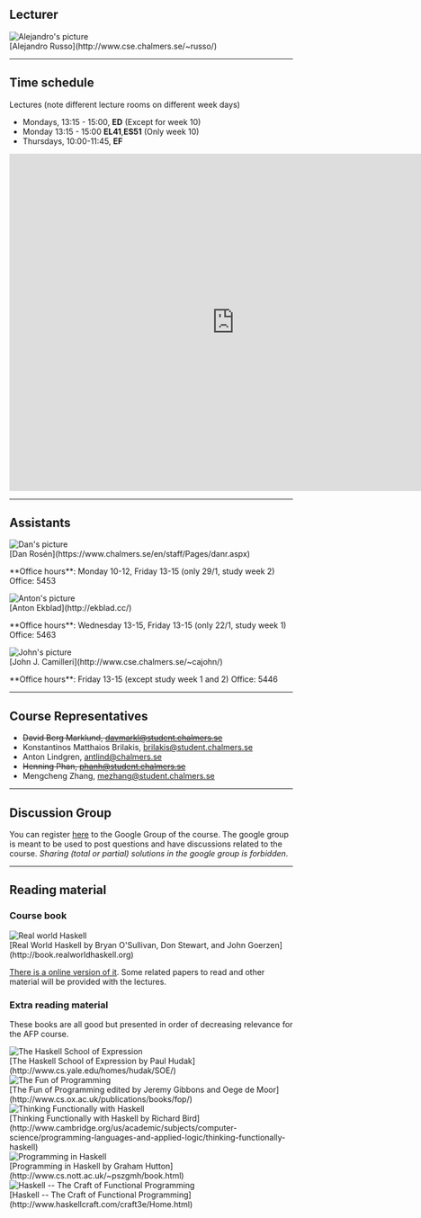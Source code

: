 <!-- Added weird extra section, because otherwise Alejandro's does not appear -->
<!-- ## Empty -->
<!-- --- -->

## Lecturer

<div class="row">
<div class="col-md-12">
<div class="col-sm-2 col-xs-6 text-center">
	<div class="thumbnail">
		<img class="img-no-resize" src="http://www.cse.chalmers.se/~russo/_files/ale2.jpg" alt="Alejandro's picture">
		<div class="caption">
			[Alejandro Russo](http://www.cse.chalmers.se/~russo/)
		  </div>
	</div>
</div>
</div>
</div>

---

## Time schedule

Lectures (note different lecture rooms on different week days)

* Mondays, 13:15 - 15:00, **ED** (Except for week 10)
* Monday 13:15 - 15:00 **EL41**,**ES51** (Only week 10)
* Thursdays, 10:00-11:45, **EF**

<div class="embed-responsive embed-responsive-16by9">
  <iframe class="embed-responsive-item"
  src="https://se.timeedit.net/web/chalmers/db1/s1/ri.html?h=f&sid=1002&p=20160118.x%2C20160630.x&objects=201965.182&ox=0&types=0&fe=0&g=f&h2=f"
         style="border: 0" width="800" height="600" frameborder="0"
         scrolling="yes">
</iframe>
</div>

---

## Assistants


<div class="row">
<div class="col-sm-2 col-xs-6 text-center">
	<div class="thumbnail">
		<img class="img-no-resize" src="" alt="Dan's picture">
		<div class="caption">
			[Dan Rosén](https://www.chalmers.se/en/staff/Pages/danr.aspx)
                        <p> **Office hours**: Monday 10-12, Friday 13-15 (only
                        29/1, study week 2) Office: 5453</p>
		  </div>
	</div>
</div>


<div class="row">
<div class="col-sm-2 col-xs-6 text-center">
	<div class="thumbnail">
		<img class="img-no-resize" src="https://media.licdn.com/mpr/mpr/shrinknp_400_400/AAEAAQAAAAAAAALaAAAAJDIwZDc5MjRlLTE3ZGItNDhmMy04MjVmLTczYjY4YjNkYmJlYw.jpg" alt="Anton's picture">
		<div class="caption">
			[Anton Ekblad](http://ekblad.cc/)
                        <p> **Office hours**: Wednesday 13-15, Friday 13-15 (only
                        22/1, study week 1) Office: 5463</p>
		  </div>
	</div>
</div>

<div class="col-sm-2 col-xs-6 text-center">
	<div class="thumbnail">
		<img class="img-no-resize" src="http://johnjcamilleri.com/images/john-j-camilleri.jpg" alt="John's picture">
		<div class="caption">
			[John J. Camilleri](http://www.cse.chalmers.se/~cajohn/)
                        <p> **Office hours**: Friday 13-15 (except study week 1 and 2) Office: 5446</p>
		  </div>
	</div>
</div>

</div>

---

## Course Representatives

* ~~David Berg Marklund, davmarkl@student.chalmers.se~~
* Konstantinos Matthaios Brilakis, brilakis@student.chalmers.se
* Anton Lindgren, antlind@chalmers.se
* ~~Henning Phan, phanh@student.chalmers.se~~
* Mengcheng Zhang, mezhang@student.chalmers.se


---

## Discussion Group

You can register
[here](https://groups.google.com/d/forum/afp2016)
to the Google Group of the course. The google group is meant to be used to post
questions and have discussions related to the course. *Sharing (total or
partial) solutions in the google group is forbidden*.

---

## Reading material

### Course book

<div class="col-sm-2 col-xs-6 text-center">
	<div class="thumbnail">
		<img class="img-no-resize"
                src="http://book.realworldhaskell.org/support/rwh-200.jpg"
                alt="Real world Haskell">
		<div class="caption">
			[Real World Haskell by Bryan
O'Sullivan, Don Stewart, and John Goerzen](http://book.realworldhaskell.org)
		  </div>
	</div>
</div>

[There is a online version of it](http://book.realworldhaskell.org/read/).
Some related papers to read and other
material will be provided with the lectures.

<!-- Trick to avoid wrapping around more text than it should -->
<div class="row">

</div>

### Extra reading material


These books are all good but presented in order of decreasing relevance for the
AFP course.

<div class="row">

<div class="col-sm-2 col-xs-6 text-center">
	<div class="thumbnail">
		<img class="img-no-resize"
                src="http://www.cs.yale.edu/homes/hudak/SOE/SOECover.gif"
                alt="The Haskell School of Expression">
		<div class="caption">
			[The Haskell School of Expression by Paul Hudak](http://www.cs.yale.edu/homes/hudak/SOE/)
		  </div>
	</div>
</div>

<div class="col-sm-2 col-xs-6 text-center">
	<div class="thumbnail">
		<img class="img-no-resize"
                src="http://www.cs.ox.ac.uk/publications/books/fop/fop.gif"
                alt="The Fun of Programming">
		<div class="caption">
			[The Fun of Programming edited by Jeremy Gibbons and Oege de Moor](http://www.cs.ox.ac.uk/publications/books/fop/)
		  </div>
	</div>
</div>

<div class="col-sm-2 col-xs-6 text-center">
	<div class="thumbnail">
		<img class="img-no-resize"
                src="http://assets.cambridge.org/97811074/52640/cover/9781107452640.jpg"
                alt="Thinking Functionally with Haskell">
		<div class="caption">
		[Thinking Functionally with Haskell by Richard Bird](http://www.cambridge.org/us/academic/subjects/computer-science/programming-languages-and-applied-logic/thinking-functionally-haskell)
		  </div>
	</div>
</div>


<div class="col-sm-2 col-xs-6 text-center">
	<div class="thumbnail">
		<img class="img-no-resize"
                src="http://www.cs.nott.ac.uk/~pszgmh/cover-med.jpg"
                alt="Programming in Haskell">
		<div class="caption">
			[Programming in Haskell by Graham Hutton](http://www.cs.nott.ac.uk/~pszgmh/book.html)
		  </div>
	</div>
</div>

<div class="col-sm-2 col-xs-6 text-center">
	<div class="thumbnail">
		<img class="img-no-resize"
                src="http://www.haskellcraft.com/craft3e/Home_files/shapeimage_2.png"
                alt="Haskell -- The Craft of Functional Programming">
		<div class="caption">
			[Haskell -- The Craft of Functional Programming](http://www.haskellcraft.com/craft3e/Home.html)
		  </div>
	</div>
</div>


</div>
